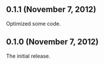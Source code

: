## 0.1.1 (November 7, 2012)

Optimized some code.

[@demonccc]: https://github.com/demonccc

## 0.1.0 (November 7, 2012)

The initial release.

[@demonccc]: https://github.com/demonccc
